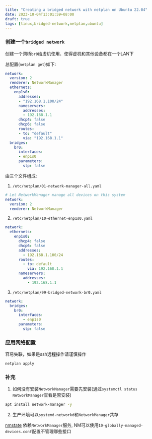 ```yaml
---
title: "Creating a bridged network with netplan on Ubuntu 22.04"
date: 2023-10-04T13:01:59+08:00
draft: true
tags: [linux,bridged-network,netplan,ubuntu]
---
```


### 创建一个`bridged network`

创建一个网桥`br0`给虚机使用，使得虚机和其他设备都在一个LAN下

总配置(`netplan get`)如下:

```yaml
network:
  version: 2
  renderer: NetworkManager
  ethernets:
    enp1s0:
      addresses:
      - "192.168.1.100/24"
      nameservers:
        addresses:
        - 192.168.1.1
      dhcp4: false
      dhcp6: false
      routes:
      - to: "default"
        via: "192.168.1.1"
  bridges:
    br0:
      interfaces:
      - enp1s0
      parameters:
        stp: false
```

由三个文件组成:

1. `/etc/netplan/01-network-manager-all.yaml`

```yaml
# Let NetworkManager manage all devices on this system
network:
  version: 2
  renderer: NetworkManager
```

2. `/etc/netplan/10-ethernet-enp1s0.yaml`

```yaml
network:
  ethernets:
    enp1s0:
      dhcp4: false
      dhcp6: false
      addresses:
        - 192.168.1.100/24
      routes:
        - to: default
          via: 192.168.1.1
      nameservers:
        addresses: 
          - 192.168.1.1
```

3. `/etc/netplan/99-bridged-network-br0.yaml`

```yaml
network:
  bridges:
    br0:
      interfaces:
        - enp1s0
      parameters:
        stp: false
```

### 应用网络配置

容易失联，如果是ssh远程操作请谨慎操作

```bash
netplan apply
```

### 补充

1. 如何没有安装`NetworkManager`需要先安装(通过`systemctl status NetworkManager`查看是否安装)

```bash
apt install network-manager -y
```

2. 生产环境可以`systemd-networkd`和`NetworkManager`共存

[nmstate](https://nmstate.io/) 依赖`NetworkManager`服务, NM可以使用`10-globally-managed-devices.conf`配置不管理哪些接口